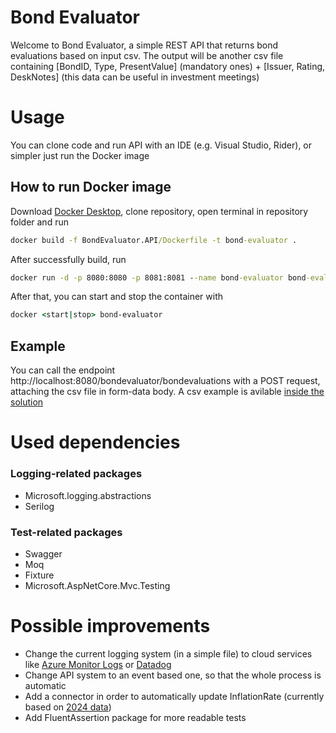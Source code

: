 # Bond Evaluator
Welcome to Bond Evaluator, a simple REST API that returns bond evaluations based on input csv.
The output will be another csv file containing [BondID, Type, PresentValue] (mandatory ones) + [Issuer, Rating, DeskNotes] (this data can be useful in investment meetings) 

# Usage
You can clone code and run API with an IDE (e.g. Visual Studio, Rider), or simpler just run the Docker image

## How to run Docker image
Download [Docker Desktop](https://docs.docker.com/get-started/introduction/get-docker-desktop/), clone repository, open terminal in repository folder and run
```cmd
docker build -f BondEvaluator.API/Dockerfile -t bond-evaluator .
```
After successfully build, run
```cmd
docker run -d -p 8080:8080 -p 8081:8081 --name bond-evaluator bond-evaluator
```
After that, you can start and stop the container with
```cmd
docker <start|stop> bond-evaluator
```

## Example
You can call the endpoint
http://localhost:8080/bondevaluator/bondevaluations with a POST request, attaching the csv file in form-data body.
A csv example is avilable [inside the solution](BondEvaluator.API.IntegrationTest/TestData/bond_positions_sample.csv)

# Used dependencies
### Logging-related packages
- Microsoft.logging.abstractions
- Serilog
### Test-related packages
- Swagger 
- Moq
- Fixture
- Microsoft.AspNetCore.Mvc.Testing
# Possible improvements
- Change the current logging system (in a simple file) to cloud services like [Azure Monitor Logs](https://learn.microsoft.com/en-us/azure/azure-monitor/logs/data-platform-logs) or [Datadog](https://www.datadoghq.com/)
- Change API system to an event based one, so that the whole process is automatic
- Add a connector in order to automatically update InflationRate (currently based on [2024 data](https://www.worlddata.info/europe/netherlands/inflation-rates.php#:~:text=The%20inflation%20rate%20for%20consumer%20prices%20in%20the,per%20year.%20Overall%2C%20the%20price%20increase%20was%20747.44%25.))
- Add FluentAssertion package for more readable tests
